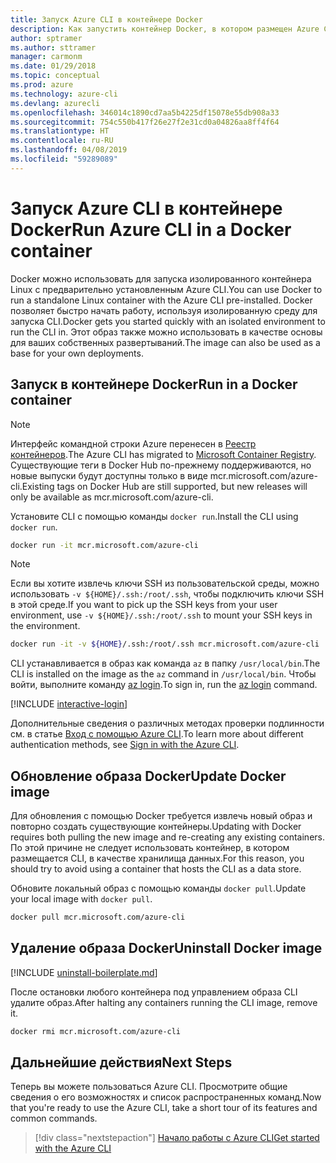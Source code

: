 ```yaml
---
title: Запуск Azure CLI в контейнере Docker
description: Как запустить контейнер Docker, в котором размещен Azure CLI
author: sptramer
ms.author: sttramer
manager: carmonm
ms.date: 01/29/2018
ms.topic: conceptual
ms.prod: azure
ms.technology: azure-cli
ms.devlang: azurecli
ms.openlocfilehash: 346014c1890cd7aa5b4225df15078e55db908a33
ms.sourcegitcommit: 754c550b417f26e27f2e31cd0a04826aa8ff4f64
ms.translationtype: HT
ms.contentlocale: ru-RU
ms.lasthandoff: 04/08/2019
ms.locfileid: "59289089"
---
```

# <a name="run-azure-cli-in-a-docker-container"></a><span data-ttu-id="1838c-103">Запуск Azure CLI в контейнере Docker</span><span class="sxs-lookup"><span data-stu-id="1838c-103">Run Azure CLI in a Docker container</span></span>

<span data-ttu-id="1838c-104">Docker можно использовать для запуска изолированного контейнера Linux с предварительно установленным Azure CLI.</span><span class="sxs-lookup"><span data-stu-id="1838c-104">You can use Docker to run a standalone Linux container with the Azure CLI pre-installed.</span></span> <span data-ttu-id="1838c-105">Docker позволяет быстро начать работу, используя изолированную среду для запуска CLI.</span><span class="sxs-lookup"><span data-stu-id="1838c-105">Docker gets you started quickly with an isolated environment to run the CLI in.</span></span> <span data-ttu-id="1838c-106">Этот образ также можно использовать в качестве основы для ваших собственных развертываний.</span><span class="sxs-lookup"><span data-stu-id="1838c-106">The image can also be used as a base for your own deployments.</span></span>

## <a name="run-in-a-docker-container"></a><span data-ttu-id="1838c-107">Запуск в контейнере Docker</span><span class="sxs-lookup"><span data-stu-id="1838c-107">Run in a Docker container</span></span>

> [!NOTE]
> <span data-ttu-id="1838c-108">Интерфейс командной строки Azure перенесен в [Реестр контейнеров](https://azure.microsoft.com/services/container-registry).</span><span class="sxs-lookup"><span data-stu-id="1838c-108">The Azure CLI has migrated to [Microsoft Container Registry](https://azure.microsoft.com/services/container-registry).</span></span> <span data-ttu-id="1838c-109">Существующие теги в Docker Hub по-прежнему поддерживаются, но новые выпуски будут доступны только в виде mcr.microsoft.com/azure-cli.</span><span class="sxs-lookup"><span data-stu-id="1838c-109">Existing tags on Docker Hub are still supported, but new releases will only be available as mcr.microsoft.com/azure-cli.</span></span>

<span data-ttu-id="1838c-110">Установите CLI с помощью команды `docker run`.</span><span class="sxs-lookup"><span data-stu-id="1838c-110">Install the CLI using `docker run`.</span></span>

   ```bash
   docker run -it mcr.microsoft.com/azure-cli
   ```

> [!NOTE]
> <span data-ttu-id="1838c-111">Если вы хотите извлечь ключи SSH из пользовательской среды, можно использовать `-v ${HOME}/.ssh:/root/.ssh`, чтобы подключить ключи SSH в этой среде.</span><span class="sxs-lookup"><span data-stu-id="1838c-111">If you want to pick up the SSH keys from your user environment, use `-v ${HOME}/.ssh:/root/.ssh` to mount your SSH keys in the environment.</span></span>
>
> ```bash
> docker run -it -v ${HOME}/.ssh:/root/.ssh mcr.microsoft.com/azure-cli
> ```

<span data-ttu-id="1838c-112">CLI устанавливается в образ как команда `az` в папку `/usr/local/bin`.</span><span class="sxs-lookup"><span data-stu-id="1838c-112">The CLI is installed on the image as the `az` command in `/usr/local/bin`.</span></span> <span data-ttu-id="1838c-113">Чтобы войти, выполните команду [az login](/cli/azure/reference-index#az-login).</span><span class="sxs-lookup"><span data-stu-id="1838c-113">To sign in, run the [az login](/cli/azure/reference-index#az-login) command.</span></span>

[!INCLUDE [interactive-login](includes/interactive-login.md)]

<span data-ttu-id="1838c-114">Дополнительные сведения о различных методах проверки подлинности см. в статье [Вход с помощью Azure CLI](authenticate-azure-cli.md).</span><span class="sxs-lookup"><span data-stu-id="1838c-114">To learn more about different authentication methods, see [Sign in with the Azure CLI](authenticate-azure-cli.md).</span></span>

## <a name="update-docker-image"></a><span data-ttu-id="1838c-115">Обновление образа Docker</span><span class="sxs-lookup"><span data-stu-id="1838c-115">Update Docker image</span></span>

<span data-ttu-id="1838c-116">Для обновления с помощью Docker требуется извлечь новый образ и повторно создать существующие контейнеры.</span><span class="sxs-lookup"><span data-stu-id="1838c-116">Updating with Docker requires both pulling the new image and re-creating any existing containers.</span></span> <span data-ttu-id="1838c-117">По этой причине не следует использовать контейнер, в котором размещается CLI, в качестве хранилища данных.</span><span class="sxs-lookup"><span data-stu-id="1838c-117">For this reason, you should try to avoid using a container that hosts the CLI as a data store.</span></span>

<span data-ttu-id="1838c-118">Обновите локальный образ с помощью команды `docker pull`.</span><span class="sxs-lookup"><span data-stu-id="1838c-118">Update your local image with `docker pull`.</span></span>

```bash
docker pull mcr.microsoft.com/azure-cli
```

## <a name="uninstall-docker-image"></a><span data-ttu-id="1838c-119">Удаление образа Docker</span><span class="sxs-lookup"><span data-stu-id="1838c-119">Uninstall Docker image</span></span>

[!INCLUDE [uninstall-boilerplate.md](includes/uninstall-boilerplate.md)]

<span data-ttu-id="1838c-120">После остановки любого контейнера под управлением образа CLI удалите образ.</span><span class="sxs-lookup"><span data-stu-id="1838c-120">After halting any containers running the CLI image, remove it.</span></span>

```bash
docker rmi mcr.microsoft.com/azure-cli
```

## <a name="next-steps"></a><span data-ttu-id="1838c-121">Дальнейшие действия</span><span class="sxs-lookup"><span data-stu-id="1838c-121">Next Steps</span></span>

<span data-ttu-id="1838c-122">Теперь вы можете пользоваться Azure CLI. Просмотрите общие сведения о его возможностях и список распространенных команд.</span><span class="sxs-lookup"><span data-stu-id="1838c-122">Now that you're ready to use the Azure CLI, take a short tour of its features and common commands.</span></span>

> [!div class="nextstepaction"]
> [<span data-ttu-id="1838c-123">Начало работы с Azure CLI</span><span class="sxs-lookup"><span data-stu-id="1838c-123">Get started with the Azure CLI</span></span>](get-started-with-azure-cli.md)
